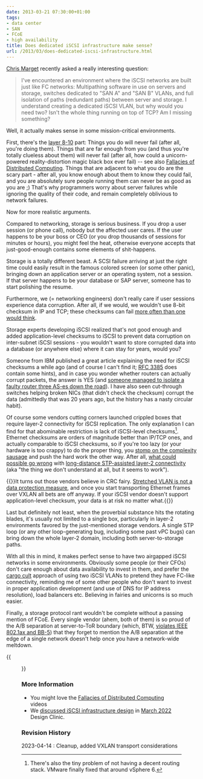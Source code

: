 ```yaml
---
date: 2013-03-21 07:30:00+01:00
tags:
- data center
- SAN
- FCoE
- high availability
title: Does dedicated iSCSI infrastructure make sense?
url: /2013/03/does-dedicated-iscsi-infrastructure.html
---
```

[Chris Marget](http://www.fragmentationneeded.net) recently asked a really interesting question:

> I've encountered an environment where the iSCSI networks are built just like FC networks: Multipathing software in use on servers and storage, switches dedicated to "SAN A" and "SAN B" VLANs, and full isolation of paths (redundant paths) between server and storage. I understand creating a dedicated iSCSI VLAN, but why would you need two? Isn't the whole thing running on top of TCP? Am I missing something?

Well, it actually makes sense in some mission-critical environments.
<!--more-->
First, there's the [layer 8-10](http://en.wikipedia.org/wiki/Layer_8) part: Things you do will never fail (after all, you're doing them). Things that are far enough from you (and thus you're totally clueless about them) will never fail (after all, how could a unicorn-powered reality-distortion magic black box ever fail) -- see also [Fallacies of Distributed Computing](http://en.wikipedia.org/wiki/Fallacies_of_Distributed_Computing). Things that are adjacent to what you do are the scary part - after all, you know enough about them to know they could fail, and you are absolutely sure people running them can never be as good as you are ;) That's why programmers worry about server failures while ignoring the quality of their code, and remain completely oblivious to network failures.

Now for more realistic arguments.

Compared to networking, storage is serious business. If you drop a user session (or phone call), nobody but the affected user cares. If the user happens to be your boss or CEO (or you drop thousands of sessions for minutes or hours), you might feel the heat, otherwise everyone accepts that just-good-enough contains some elements of shit-happens.

Storage is a totally different beast. A SCSI failure arriving at just the right time could easily result in the famous colored screen (or some other panic), bringing down an application server or an operating system, not a session. If that server happens to be your database or SAP server, someone has to start polishing the resume.

Furthermore, we (= networking engineers) don't really care if user sessions experience data corruption. After all, if we would, we wouldn't use 8-bit checksum in IP and TCP; these checksums can fail [more often than one would think](http://conferences.sigcomm.org/sigcomm/2000/conf/paper/sigcomm2000-9-1.pdf).

Storage experts developing iSCSI realized that's not good enough and added application-level checksums to iSCSI to prevent data corruption on inter-subnet iSCSI sessions - you wouldn't want to store corrupted data into a database (or anywhere else) where it can stay for years, would you?

Someone from IBM published a great article explaining the need for iSCSI checksums a while ago (and of course I can't find it; [RFC 3385](http://tools.ietf.org/html/rfc3385) does contain some hints), and in case you wonder whether routers can actually corrupt packets, the answer is YES (and [someone managed to isolate a faulty router three AS-es down the road](http://mina.naguib.ca/blog/2012/10/22/the-little-ssh-that-sometimes-couldnt.html)). I have also seen cut-through switches helping broken NICs (that didn't check the checksum) corrupt the data (admittedly that was 20 years ago, but the history has a nasty circular habit).

Of course some vendors cutting corners launched crippled boxes that require layer-2 connectivity for iSCSI replication. The only explanation I can find for that abominable restriction is lack of iSCSI-level checksums[^RT]. Ethernet checksums are orders of magnitude better than IP/TCP ones, and actually comparable to iSCSI checksums, so if you're too lazy (or your hardware is too crappy) to do the proper thing, you [stomp on the complexity sausage](/2012/07/virtualized-squashed-complexity-sausage.html) and push the hard work the other way. After all, [what could possible go wrong](/2012/10/if-something-can-fail-it-will.html) with [long-distance STP-assisted layer-2 connectivity](/2011/06/stretched-clusters-almost-as-good-as.html) (aka "the thing we don't understand at all, but it seems to work").

[^RT]: There's also the tiny problem of not having a decent routing stack. VMware finally fixed that around vSphere 6.

{{<note info>}}It turns out those vendors believe in CRC fairy. [Stretched VLAN is not a data protection measure](/2015/11/ethernet-checksums-are-not-good-enough.html), and once you start transporting Ethernet frames over VXLAN all bets are off anyway. If your iSCSI vendor doesn't support application-level checksum, your data is at risk no matter what.{{</note>}}

Last but definitely not least, when the proverbial substance hits the rotating blades, it's usually not limited to a single box, particularly in layer-2 environments favored by the just-mentioned storage vendors. A single STP loop (or any other loop-generating bug, including some past vPC bugs) can bring down the whole layer-2 domain, including both server-to-storage paths.

With all this in mind, it makes perfect sense to have two airgapped iSCSI networks in some environments. Obviously some people (or their CFOs) don't care enough about data availability to invest in them, and prefer the [cargo cult](http://en.wikipedia.org/wiki/Cargo_cult) approach of using two iSCSI VLANs to pretend they have FC-like connectivity, reminding me of some other people who don't want to invest in proper application development (and use of DNS for IP address resolution), load balancers etc. Believing in fairies and unicorns is so much easier.

Finally, a storage protocol rant wouldn't be complete without a passing mention of FCoE. Every single vendor (ahem, both of them) is so proud of the A/B separation at server-to-ToR boundary (which, BTW, [violates IEEE 802.1ax and BB-5](/2011/12/fcoe-and-lag-industry-wide-violation-of.html)) that they forget to mention the A/B separation at the edge of a single network doesn't help once you have a network-wide meltdown.

{{<figure src="/2013/03/s480-Sparks.png" caption="This is what happens when I start discussing FCoE and LAG (author: Jon Hudson)">}}

### More Information

* You might love the [Fallacies of Distributed Computing](https://my.ipspace.net/bin/list?id=Net101#FALLACIES) videos
* We [discussed iSCSI infrastructure design](https://my.ipspace.net/bin/get/Design/22.03.02%20-%20Integrating%20Storage%20in%20Leaf-and-Spine%20Fabrics.mp4?doccode=Design) in [March 2022](https://my.ipspace.net/bin/list?id=Design#2022_03) Design Clinic.

### Revision History

2023-04-14
: Cleanup, added VXLAN transport considerations
